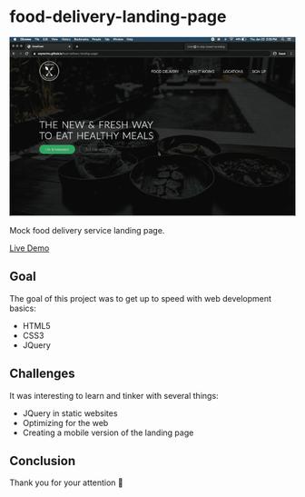 # food-delivery-landing-page

![alt text](assets/../readme-demo.gif "Animated GIF demo")

Mock food delivery service landing page.

[Live Demo](https://voynovinc.github.io/food-delivery-landing-page/ "View live here")

## Goal

The goal of this project was to get up to speed with web development basics:

- HTML5
- CSS3
- JQuery

## Challenges

It was interesting to learn and tinker with several things:

- JQuery in static websites
- Optimizing for the web
- Creating a mobile version of the landing page

## Conclusion

Thank you for your attention 👋
